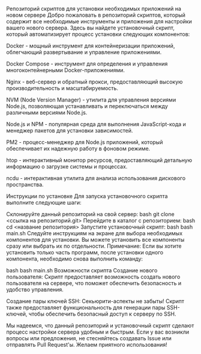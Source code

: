 Репозиторий скриптов для установки необходимых приложений на новом сервере
Добро пожаловать в репозиторий скриптов, который содержит все необходимые инструменты и приложения для настройки вашего нового сервера. Здесь вы найдете установочный скрипт, который автоматизирует процесс установки следующих компонентов:

Docker - мощный инструмент для контейнеризации приложений, облегчающий развертывание и управление приложениями.

Docker Compose - инструмент для определения и управления многоконтейнерными Docker-приложениями.

Nginx - веб-сервер и обратный прокси, предоставляющий высокую производительность и масштабируемость.

NVM (Node Version Manager) - утилита для управления версиями Node.js, позволяющая устанавливать и переключаться между различными версиями Node.js.

Node.js и NPM - популярная среда для выполнения JavaScript-кода и менеджер пакетов для установки зависимостей.

PM2 - процесс-менеджер для Node.js приложений, который обеспечивает их надежную работу в фоновом режиме.

htop - интерактивный монитор ресурсов, предоставляющий детальную информацию о загрузке системы и процессах.

ncdu - интерактивная утилита для анализа использования дискового пространства.

Инструкции по установке
Для запуска установочного скрипта выполните следующие шаги:

Склонируйте данный репозиторий на свой сервер:
bash
git clone <ссылка на репозиторий.git>
Перейдите в каталог с репозиторием:
bash
cd <название репозитория>
Запустите установочный скрипт:
bash
bash main.sh
Следуйте инструкциям на экране для выбора необходимых компонентов для установки. Вы можете установить все компоненты сразу или выбрать их по отдельности.
Примечание: Если вы хотите установить только часть программ, после установки одного компонента, необходимо снова выполнить команду:

bash
bash main.sh
Возможности скрипта
Создание нового пользователя: Скрипт предоставляет возможность создать нового пользователя на сервере, что поможет обеспечить безопасность и удобство управления.

Создание пары ключей SSH: Секьюрити-аспекты не забыты! Скрипт также предоставляет функциональность для генерации пары SSH-ключей, чтобы обеспечить безопасный доступ к серверу по SSH.

Мы надеемся, что данный репозиторий и установочный скрипт сделают процесс настройки сервера удобным и быстрым. Если у вас возникли вопросы или предложения, не стесняйтесь создавать Issue или отправлять Pull Request'ы. Желаем приятного использования!
